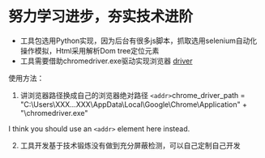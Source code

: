 # 努力学习进步，夯实技术进阶

* 工具包选用Python实现，因为后台有很多js脚本，抓取选用selenium自动化操作模拟，Html采用解析Dom tree定位元素
* 工具需要借助chromedriver.exe驱动实现浏览器
[driver](https://github.com/zjb1001/DayDay-Study/blob/master/DayDayUp-AutoStudy/Driver/chromedriver.exe)

 使用方法：
 1. 讲浏览器路径换成自己的浏览器绝对路径
 `<addr>`chrome_driver_path = "C:\\Users\XXX...XXX\AppData\Local\Google\Chrome\Application" + "\chromedriver.exe"
 
 I think you should use an
`<addr>` element here instead.


 
 2. 工具开发基于技术锻炼没有做到充分屏蔽检测，可以自己定制自己开发
